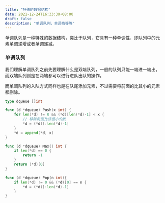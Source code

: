 ```yaml
---
title: "特殊的数据结构"
date: 2021-12-24T16:33:30+08:00
draft: false
description: "单调队列，单调栈等等"
---
```


单调队列是一种特殊的数据结构，类比于队列，它具有一种单调性，即队列中的元素单调递增或者单调递减。

### 单调队列

我们理解单调队列之前先要理解什么是双端队列，一般的队列只能一端进一端出，而双端队列则是在两端都可以进行进队出队的操作。

而单调队列的入队方式同样也是在队尾添加元素，不过需要将前面的比其小的元素都删除。

```go
type dqueue []int

func (d *dqueue) Push(x int) {
	for len(*d) != 0 && (*d)[len(*d)-1] < x {
		// 移除前面比该值小的数
		*d = (*d)[:len(*d)-1]
	}
	*d = append(*d, x)
}

func (d *dqueue) Max() int {
	if len(*d) == 0 {
		return -1
	}
	return (*d)[0]
}

func (d *dqueue) Pop(n int){
	if len(*d) != 0 && (*d)[0] == n {
		*d = (*d)[:len(*d)-1]
	}
}
```







